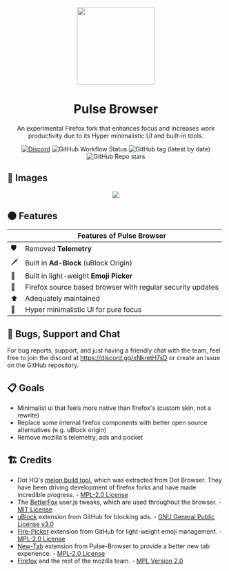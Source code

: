 

<div align="center">

<img src="https://raw.githubusercontent.com/pulse-browser/assets/main/pulse-logo.png" height="180" width="180">

# Pulse Browser
An experimental Firefox fork that enhances focus and increases work productivity due to its Hyper minimalistic UI and built-in tools.

[![Discord](https://img.shields.io/discord/835714549545828352?style=flat-square)](https://discord.gg/xNkretH7sD)  ![GitHub Workflow Status](https://img.shields.io/github/workflow/status/pulse-browser/browser/Alpha%20builds?style=flat-square) ![GitHub tag (latest by date)](https://img.shields.io/github/v/tag/pulse-browser/browser?style=flat-square) ![GitHub Repo stars](https://img.shields.io/github/stars/pulse-browser/browser?style=flat-square)


</div>

## 📸 Images
<div align="center">
<img src="https://raw.githubusercontent.com/pulse-browser/assets/main/preview.png">


</div>

## 🌑 Features
|  |Features of Pulse Browser|
|--|--|
|🛡️|Removed **Telemetry**|
|🗡️|Built in **Ad-Block** (uBlock Origin)|
|💃|Built in light-weight **Emoji Picker**|
|🦊|Firefox source based browser with regular security updates|
|⬆️|Adequately maintained|
|📖|Hyper minimalistic UI for pure focus|


## 🐛 Bugs, Support and Chat
For bug reports, support, and just having a friendly chat with the team, feel free to join the discord at https://discord.gg/xNkretH7sD or create an issue on the GitHub repository.


## 📋 Goals

- Minimalist ui that feels more native than firefox's (custom skin, not a rewrite)
- Replace some internal firefox components with better open source alternatives (e.g. uBlock origin)
- Remove mozilla's telemetry, ads and pocket

## 🏗️ Credits

- Dot HQ's [melon build tool](https://github.com/dothq/melon), which was extracted from Dot Browser. They have been driving development of firefox forks and have made incredible progress. - [MPL-2.0 License](https://github.com/dothq/melon/blob/main/LICENSE)
- The [BetterFox](https://github.com/yokoffing/Better-Fox) user.js tweaks, which are used throughout the browser. - [MIT License](https://github.com/yokoffing/Better-Fox/blob/master/LICENSE) 
- [uBlock](https://github.com/gorhill/uBlock) extension from GitHub for blocking ads. - [GNU General Public License v3.0](https://github.com/gorhill/uBlock/blob/master/LICENSE.txt)
- [Fire-Picker](https://github.com/pulse-browser/fire-picker) extension from GitHub for light-weight emoji management. - [MPL-2.0 License](https://github.com/pulse-browser/fire-picker/blob/main/LICENSE)
- [New-Tab](https://github.com/pulse-browser/newtab) extension from Pulse-Browser to provide a better new tab experience. - [MPL-2.0 License](https://github.com/pulse-browser/newtab/blob/main/LICENSE)
- [Firefox](https://fireofox.com) and the rest of the mozilla team. - [MPL Version 2.0](https://www.mozilla.org/en-US/MPL/2.0/)
